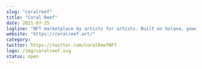 ```yaml
---
slug: "coralreef"
title: "Coral Reef"
date: 2021-07-25
logline: "NFT marketplace by artists for artists. Built on Solana, powered by Metaplex."
website: "https://coralreef.art/"
category:
twitter: https://twitter.com/CoralReefNFT
logo: /img/coralreef.svg
status: open
---
```

